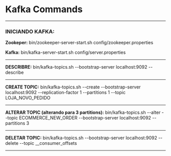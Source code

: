 # Kafka Commands

---

### INICIANDO KAFKA:
**Zookeper:**
bin/zookeeper-server-start.sh config/zookeeper.properties 

**Kafka:**
bin/kafka-server-start.sh config/server.properties 

---

**DESCRIBRE:**
bin/kafka-topics.sh --bootstrap-server localhost:9092 --describe

---

**CREATE TOPIC:**
bin/kafka-topics.sh --create --bootstrap-server localhost:9092 --replication-factor 1 --partitions 1 --topic LOJA_NOVO_PEDIDO

---

**ALTERAR TOPIC (alterando para 3 partitions):**
bin/kafka-topics.sh --alter --topic ECOMMERCE_NEW_ORDER --bootstrap-server localhost:9092 --partitions 3

---

**DELETAR TOPIC:**
bin/kafka-topics.sh --bootstrap-server localhost:9092 --delete --topic __consumer_offsets

---
